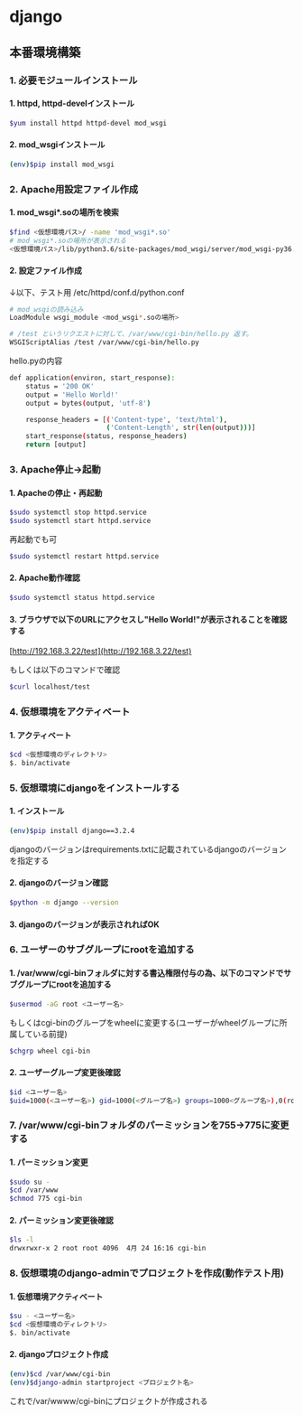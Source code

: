 # django

## 本番環境構築

### 1. 必要モジュールインストール

#### 1. httpd, httpd-develインストール

  ```bash
  $yum install httpd httpd-devel mod_wsgi
  ```

#### 2. mod_wsgiインストール

  ```bash
  (env)$pip install mod_wsgi
  ```

### 2. Apache用設定ファイル作成

#### 1. mod_wsgi*.soの場所を検索

  ```bash
  $find <仮想環境パス>/ -name 'mod_wsgi*.so'
  # mod_wsgi*.soの場所が表示される
  <仮想環境パス>/lib/python3.6/site-packages/mod_wsgi/server/mod_wsgi-py36.cpython-36m-arm-linux-gnueabi.so
  ```

#### 2. 設定ファイル作成

  ↓以下、テスト用 /etc/httpd/conf.d/python.conf

  ```sh
  # mod_wsgiの読み込み
  LoadModule wsgi_module <mod_wsgi*.soの場所>

  # /test というリクエストに対して、/var/www/cgi-bin/hello.py 返す。
  WSGIScriptAlias /test /var/www/cgi-bin/hello.py
  ```
  
  hello.pyの内容

  ```sh
  def application(environ, start_response):
      status = '200 OK'
      output = 'Hello World!'
      output = bytes(output, 'utf-8')

      response_headers = [('Content-type', 'text/html'),
                          ('Content-Length', str(len(output)))]
      start_response(status, response_headers)
      return [output]
  ```

### 3. Apache停止→起動

#### 1. Apacheの停止・再起動

  ```bash
  $sudo systemctl stop httpd.service
  $sudo systemctl start httpd.service
  ```

  再起動でも可

  ```bash
  $sudo systemctl restart httpd.service
  ```

#### 2. Apache動作確認

  ```bash
  $sudo systemctl status httpd.service
  ```

#### 3. ブラウザで以下のURLにアクセスし"Hello World!"が表示されることを確認する

  [http://192.168.3.22/test](http://192.168.3.22/test)

  もしくは以下のコマンドで確認
  
  ```sh
  $curl localhost/test
  ```

### 4. 仮想環境をアクティベート

#### 1. アクティベート

  ```bash
  $cd <仮想環境のディレクトリ>
  $. bin/activate
  ```

### 5. 仮想環境にdjangoをインストールする

#### 1. インストール

  ```bash
  (env)$pip install django==3.2.4
  ```

  djangoのバージョンはrequirements.txtに記載されているdjangoのバージョンを指定する

#### 2. djangoのバージョン確認

  ```bash
  $python -m django --version
  ```

#### 3. djangoのバージョンが表示されればOK

### 6. ユーザーのサブグループにrootを追加する

#### 1. /var/www/cgi-binフォルダに対する書込権限付与の為、以下のコマンドでサブグループにrootを追加する

  ```sh
  $usermod -aG root <ユーザー名>
  ```

  もしくはcgi-binのグループをwheelに変更する(ユーザーがwheelグループに所属している前提)

  ```sh
  $chgrp wheel cgi-bin
  ```

#### 2. ユーザーグループ変更後確認

  ```bash
  $id <ユーザー名>
  $uid=1000(<ユーザー名>) gid=1000(<グループ名>) groups=1000<グループ名>),0(root),1001(<グループ名>)
  ```

### 7. /var/www/cgi-binフォルダのパーミッションを755→775に変更する

#### 1. パーミッション変更
  
  ```bash
  $sudo su -
  $cd /var/www
  $chmod 775 cgi-bin
  ```

#### 2. パーミッション変更後確認

  ```bash
  $ls -l
  drwxrwxr-x 2 root root 4096  4月 24 16:16 cgi-bin
  ```

### 8. 仮想環境のdjango-adminでプロジェクトを作成(動作テスト用)

#### 1. 仮想環境アクティベート

  ```sh
  $su - <ユーザー名> 
  $cd <仮想環境のディレクトリ> 
  $. bin/activate 
  ```

#### 2. djangoプロジェクト作成

  ```sh
  (env)$cd /var/www/cgi-bin
  (env)$django-admin startproject <プロジェクト名>
  ```

  これで/var/wwww/cgi-binにプロジェクトが作成される
